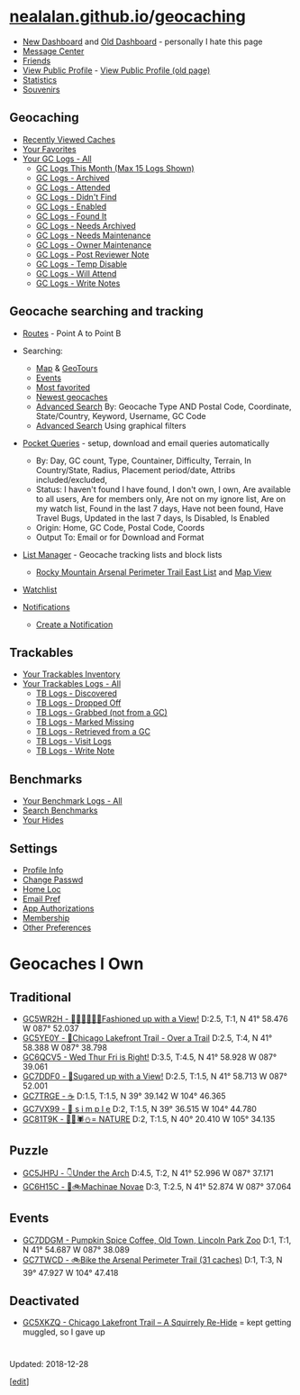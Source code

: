 # [nealalan.github.io](https://nealalan.github.io)/[geocaching](https://nealalan.github.io/geocaching)
- [New Dashboard](https://www.geocaching.com/account/dashboard) and [Old Dashboard](https://www.geocaching.com/my/default.aspx) - personally I hate this page 
- [Message Center](https://www.geocaching.com/account/messagecenter)
- [Friends](https://www.geocaching.com/my/myfriends.aspx)
- [View Public Profile](https://www.geocaching.com/p/default.aspx) - [View Public Profile (old page)](https://www.geocaching.com/profile/)
- [Statistics](https://www.geocaching.com/my/statistics.aspx)
- [Souvenirs](https://www.geocaching.com/my/souvenirs.aspx)


## Geocaching
- [Recently Viewed Caches](https://www.geocaching.com/my/recentlyviewedcaches.aspx)
- [Your Favorites](https://www.geocaching.com/my/favorites.aspx)
- [Your GC Logs - All](https://www.geocaching.com/my/logs.aspx?s=1)
  - [GC Logs This Month (Max 15 Logs Shown)](https://www.geocaching.com/my/geocaches.aspx)
  - [GC Logs - Archived](https://www.geocaching.com/my/logs.aspx?s=1&lt=5)
  - [GC Logs - Attended](https://www.geocaching.com/my/logs.aspx?s=1&lt=10)
  - [GC Logs - Didn't Find](https://www.geocaching.com/my/logs.aspx?s=1&lt=3)
  - [GC Logs - Enabled](https://www.geocaching.com/my/logs.aspx?s=1&lt=23)
  - [GC Logs - Found It](https://www.geocaching.com/my/logs.aspx?s=1&lt=2)
  - [GC Logs - Needs Archived](https://www.geocaching.com/my/logs.aspx?s=1&lt=7)
  - [GC Logs - Needs Maintenance](https://www.geocaching.com/my/logs.aspx?s=1&lt=45)
  - [GC Logs - Owner Maintenance](https://www.geocaching.com/my/logs.aspx?s=1&lt=46)  
  - [GC Logs - Post Reviewer Note](https://www.geocaching.com/my/logs.aspx?s=1&lt=18)  
  - [GC Logs - Temp Disable](https://www.geocaching.com/my/logs.aspx?s=1&lt=22)
  - [GC Logs - Will Attend](https://www.geocaching.com/my/logs.aspx?s=1&lt=9)
  - [GC Logs - Write Notes](https://www.geocaching.com/my/logs.aspx?s=1&lt=4)
 
  
## Geocache searching and tracking
- [Routes](https://www.geocaching.com/my/userroutes.aspx) - Point A to Point B
- Searching:
  - [Map](https://www.geocaching.com/map/) & [GeoTours](https://www.geocaching.com/play/geotours)
  - [Events](https://www.geocaching.com/play/search?origin=home&radius=30mi&ot=0&types=6,13,453,1304,3653,3774,4738,7005&pe=1&sort=PlaceDate&asc=True)
  - [Most favorited](https://www.geocaching.com/play/search?origin=home&ot=0&radius=30mi&sort=FavoritePoint&asc=False)
  - [Newest geocaches](https://www.geocaching.com/play/search?origin=home&ot=0&radius=30mi&types=2,3,8,137,5,11,1858,4,9,3773&sort=PlaceDate&asc=False)
  - [Advanced Search](https://www.geocaching.com/seek/nearest.aspx) By: Geocache Type AND Postal Code, Coordinate, State/Country, Keyword, Username, GC Code
  - [Advanced Search](https://www.geocaching.com/play/search) Using graphical filters
  
- [Pocket Queries](https://www.geocaching.com/pocket/) - setup, download and email queries automatically
  - By: Day, GC count, Type, Countainer, Difficulty, Terrain, In Country/State, Radius, Placement period/date, Attribs included/excluded, 
  - Status: I haven't found	I have found, I don't own, I own, Are available to all users, Are for members only, Are not on my ignore list, Are on my watch list, Found in the last 7 days, Have not been found, Have Travel Bugs, Updated in the last 7 days, Is Disabled, Is Enabled
  - Origin: Home, GC Code, Postal Code, Coords
  - Output To: Email or for Download and Format
  
- [List Manager](https://www.geocaching.com/account/lists) - Geocache tracking lists and block lists
  - [Rocky Mountain Arsenal Perimeter Trail East List](https://coord.info/BM5E94T) and [Map View](https://www.geocaching.com/map/default.aspx?asq=Ym09Qk01RTk0VA%3d%3d)
- [Watchlist](https://www.geocaching.com/my/watchlist.aspx)
- [Notifications](https://www.geocaching.com/notify/default.aspx)
  - [Create a Notification](https://www.geocaching.com/notify/edit.aspx)

## Trackables
- [Your Trackables Inventory](https://www.geocaching.com/my/inventory.aspx)
- [Your Trackables Logs - All](https://www.geocaching.com/my/logs.aspx?s=2)
  - [TB Logs - Discovered](https://www.geocaching.com/my/logs.aspx?s=2&lt=48)
  - [TB Logs - Dropped Off](https://www.geocaching.com/my/logs.aspx?s=2&lt=10)
  - [TB Logs - Grabbed (not from a GC)](https://www.geocaching.com/my/logs.aspx?s=2&lt=2)
  - [TB Logs - Marked Missing](https://www.geocaching.com/my/logs.aspx?s=2&lt=16)
  - [TB Logs - Retrieved from a GC](https://www.geocaching.com/my/logs.aspx?s=2&lt=5)
  - [TB Logs - Visit Logs](https://www.geocaching.com/my/logs.aspx?s=2&lt=75)
  - [TB Logs - Write Note](https://www.geocaching.com/my/logs.aspx?s=2&lt=3)

## Benchmarks
- [Your Benchmark Logs - All](https://www.geocaching.com/my/logs.aspx?s=3)
 - [Search Benchmarks](https://www.geocaching.com/mark/nearest.aspx?)
 - [Your Hides](https://www.geocaching.com/my/owned.aspx) 

## Settings
- [Profile Info](https://www.geocaching.com/account/settings/profile)
- [Change Passwd](https://www.geocaching.com/account/settings/changepassword)
- [Home Loc](https://www.geocaching.com/account/settings/homelocation)
- [Email Pref](https://www.geocaching.com/account/settings/emailpreferences)
- [App Authorizations](https://www.geocaching.com/account/settings/authorizations)
- [Membership](https://www.geocaching.com/account/settings/membership)
- [Other Preferences](https://www.geocaching.com/account/settings/preferences)

# Geocaches I Own

## Traditional
- [GC5WR2H - 👕👚👘👞💍👜Fashioned up with a View!](https://www.geocaching.com/geocache/GC5WR2H_fashioned-up-with-a-view) D:2.5, T:1, N 41° 58.476 W 087° 52.037
- [GC5YE0Y - 🌳Chicago Lakefront Trail - Over a Trail](https://www.geocaching.com/geocache/GC5YE0Y_chicago-lakefront-trail-over-a-trail) D:2.5, T:4, N 41° 58.388 W 087° 38.798
- [GC6QCV5 - Wed Thur Fri is Right!](https://www.geocaching.com/geocache/GC6QCV5_wed-thur-fri-is-right) D:3.5, T:4.5, N 41° 58.928 W 087° 39.061
- [GC7DDF0 - 🍬Sugared up with a View!](https://www.geocaching.com/geocache/GC7DDF0_sugared-up-with-a-view) D:2.5, T:1.5, N 41° 58.713 W 087° 52.001
- [GC7TRGE - ☕](https://www.geocaching.com/geocache/GC7TRGE) D:1.5, T:1.5, N 39° 39.142 W 104° 46.365
- [GC7VX99 - 🌱 s i m p l e](https://www.geocaching.com/geocache/GC7VX99_s-i-m-p-l-e) D:2, T:1.5, N 39° 36.515 W 104° 44.780
- [GC81T9K - 🌲🍂🕷️⛄= NATURE](https://www.geocaching.com/geocache/GC81T9K_nature) D:2, T:1.5, N 40° 20.410 W 105° 34.135 

## Puzzle 
- [GC5JHPJ - 👇Under the Arch](https://www.geocaching.com/geocache/GC5JHPJ_under-the-arch) D:4.5, T:2, N 41° 52.996 W 087° 37.171
- [GC6H15C - 🌉🚲Machinae Novae](https://www.geocaching.com/geocache/GC6H15C_machinae-novae) D:3, T:2.5, N 41° 52.874 W 087° 37.064

## Events
- [GC7DDGM - Pumpkin Spice Coffee, Old Town, Lincoln Park Zoo](https://www.geocaching.com/geocache/GC7DDGM_pumpkin-spice-coffee-old-town-lincoln-park-zoo) D:1, T:1, N 41° 54.687 W 087° 38.089
- [GC7TWCD - 🚲Bike the Arsenal Perimeter Trail (31 caches)](https://www.geocaching.com/geocache/GC7TWCD_bike-the-arsenal-perimeter-trail-31-caches) D:1, T:3, N 39° 47.927 W 104° 47.418

## Deactivated
- [GC5XKZQ - Chicago Lakefront Trail – A Squirrely Re-Hide](https://www.geocaching.com/geocache/GC5XKZQ_chicago-lakefront-trail-a-squirrely-re-hide) = kept getting muggled, so I gave up


#
Updated: 2018-12-28

[[edit](https://github.com/nealalan/geocaching/edit/master/README.md)]
